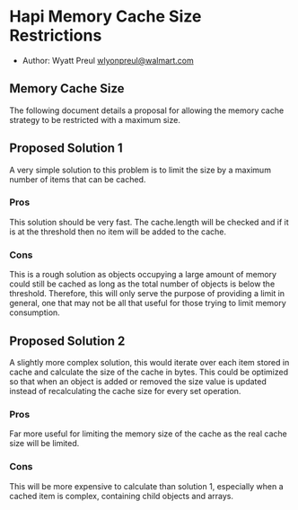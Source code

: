 # Hapi Memory Cache Size Restrictions

* Author: Wyatt Preul <wlyonpreul@walmart.com>

## Memory Cache Size

The following document details a proposal for allowing the memory cache strategy to be restricted with a maximum size.

## Proposed Solution 1

A very simple solution to this problem is to limit the size by a maximum number of items that can be cached.

### Pros
This solution should be very fast.  The cache.length will be checked and if it is at the threshold then no item will be added to the cache.

### Cons
This is a rough solution as objects occupying a large amount of memory could still be cached as long as the total number of objects is below the threshold.  Therefore, this will only serve the purpose of providing a limit in general, one that may not be all that useful for those trying to limit memory consumption.


## Proposed Solution 2

A slightly more complex solution, this would iterate over each item stored in cache and calculate the size of the cache in bytes.  This could be optimized so that when an object is added or removed the size value is updated instead of recalculating the cache size for every set operation.

### Pros
Far more useful for limiting the memory size of the cache as the real cache size will be limited.

### Cons
This will be more expensive to calculate than solution 1, especially when a cached item is complex, containing child objects and arrays.